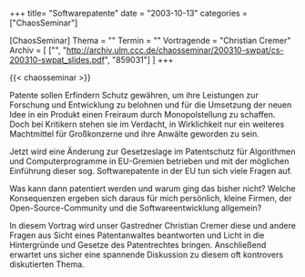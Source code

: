 +++
title= "Softwarepatente"
date = "2003-10-13"
categories = ["ChaosSeminar"]

[ChaosSeminar]
Thema = ""
Termin = ""
Vortragende = "Christian Cremer"
Archiv = [
	["", "http://archiv.ulm.ccc.de/chaosseminar/200310-swpat/cs-200310-swpat_slides.pdf", "859031"]
	]
+++

{{< chaosseminar >}}

Patente sollen Erfindern Schutz gewähren, um ihre Leistungen zur Forschung und Entwicklung zu belohnen und für die Umsetzung der neuen Idee in ein Produkt einen Freiraum durch Monopolstellung zu schaffen. Doch bei Kritikern stehen sie im Verdacht, in Wirklichkeit nur ein weiteres Machtmittel für Großkonzerne und ihre Anwälte geworden zu sein.

Jetzt wird eine Änderung zur Gesetzeslage im Patentschutz für Algorithmen und Computerprogramme in EU-Gremien betrieben und mit der möglichen Einführung dieser sog. Softwarepatente in der EU tun sich viele Fragen auf.

Was kann dann patentiert werden und warum ging das bisher nicht? Welche Konsequenzen ergeben sich daraus für mich persönlich, kleine Firmen, der Open-Source-Community und die Softwareentwicklung allgemein?

In diesem Vortrag wird unser Gastredner Christian Cremer diese und andere Fragen aus Sicht eines Patentanwaltes beantworten und Licht in die Hintergründe und Gesetze des Patentrechtes bringen. Anschließend erwartet uns sicher eine spannende Diskussion zu diesem oft kontrovers diskutierten Thema.
